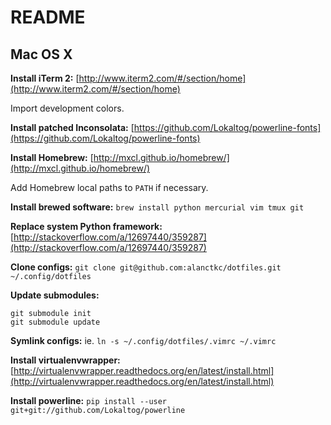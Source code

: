 README
======

Mac OS X
--------

**Install iTerm 2:** [http://www.iterm2.com/#/section/home](http://www.iterm2.com/#/section/home)

Import development colors.

**Install patched Inconsolata:** [https://github.com/Lokaltog/powerline-fonts](https://github.com/Lokaltog/powerline-fonts)

**Install Homebrew:** [http://mxcl.github.io/homebrew/](http://mxcl.github.io/homebrew/)

Add Homebrew local paths to `PATH` if necessary.

**Install brewed software:** `brew install python mercurial vim tmux git`

**Replace system Python framework:** [http://stackoverflow.com/a/12697440/359287](http://stackoverflow.com/a/12697440/359287)

**Clone configs:** `git clone git@github.com:alanctkc/dotfiles.git ~/.config/dotfiles`

**Update submodules:**

	git submodule init  
	git submodule update
	
**Symlink configs:** ie. `ln -s ~/.config/dotfiles/.vimrc ~/.vimrc`

**Install virtualenvwrapper:** [http://virtualenvwrapper.readthedocs.org/en/latest/install.html](http://virtualenvwrapper.readthedocs.org/en/latest/install.html)

**Install powerline:** `pip install --user git+git://github.com/Lokaltog/powerline`